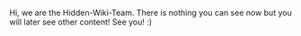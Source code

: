 Hi, we are the Hidden-Wiki-Team. There is nothing you can see now but you will later see other content! See you! :)
